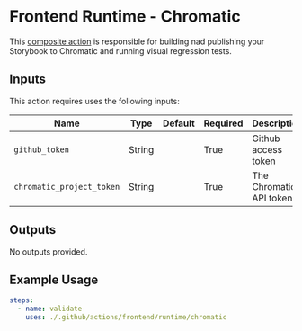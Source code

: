 # Frontend Runtime - Chromatic

This [composite action](./action.yml) is responsible for building nad publishing your Storybook to Chromatic and running visual regression tests.

## Inputs

This action requires uses the following inputs:

| Name                        | Type    | Default                      | Required  | Description                                               |
| --------------------------- | ------- | ---------------------------- | --------- | --------------------------------------------------------- |
| `github_token`              | String  |                              | True      | Github access token
| `chromatic_project_token`   | String  |                              | True      | The Chromatic API token
                                                                           
## Outputs

No outputs provided.                                              

## Example Usage

```yaml
steps:
  - name: validate
    uses: ./.github/actions/frontend/runtime/chromatic
```

